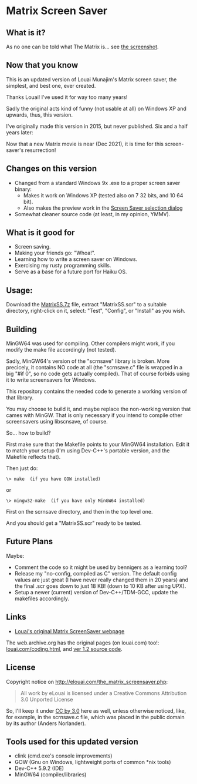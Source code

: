 Matrix Screen Saver
===================

What is it?
-----------

As no one can be told what The Matrix is... see [the screenshot](screenshots/MatrixSS_1920x1080.png).


Now that you know
-----------------

This is an updated version of Louai Munajim's Matrix screen saver, the simplest, and best one, ever created.

Thanks Louai! I've used it for way too many years!

Sadly the original acts kind of funny (not usable at all) on Windows XP and upwards, thus, this version.

I've originally made this version in 2015, but never published. Six and a half years later:

Now that a new Matrix movie is near (Dec 2021), it is time for this screen-saver's resurrection!


Changes on this version
-----------------------

* Changed from a standard Windows 9x .exe to a proper screen saver binary:
  * Makes it work on Windows XP (tested also on 7 32 bits, and 10 64 bit).
  * Also makes the preview work in the [Screen Saver selection dialog](screenshots/MatrixSS_Win7-ScreenSaverDialog.png)
* Somewhat cleaner source code (at least, in my opinion, YMMV).


What is it good for
-------------------

* Screen saving.
* Making your friends go: "Whoa!".
* Learning how to write a screen saver on Windows.
* Exercising my rusty programming skills.
* Serve as a base for a future port for Haiku OS.


Usage:
------

Download the [MatrixSS.7z](MatrixSS.7z) file, extract "MatrixSS.scr" to a suitable directory, right-click on it, select: "Test", "Config", or "Install" as you wish.


Building
--------

MinGW64 was used for compiling. Other compilers might work, if you modify the make file accordingly (not tested).

Sadly, MinGW64's version of the "scrnsave" library is broken. More precicely, it contains NO code at all (the "scrnsave.c" file is wrapped in a big "#if 0", so no code gets actually compiled). That of course forbids using it to write screensavers for Windows.

This repository contains the needed code to generate a working version of that library.

You may choose to build it, and maybe replace the non-working version that cames with MinGW. That is only necessary if you intend to compile other screensavers using libscnsave, of course.

So... how to build?

First make sure that the Makefile points to your MinGW64 installation. Edit it to match your setup (I'm using Dev-C++'s portable version, and the Makefile reflects that).

Then just do:

    \> make  (if you have GOW installed)

or

    \> mingw32-make  (if you have only MinGW64 installed)

First on the scrnsave directory, and then in the top level one.

And you should get a "MatrixSS.scr" ready to be tested.


Future Plans
------------

Maybe:

* Comment the code so it might be used by bennigers as a learning tool?
* Release my "no-config, compiled as C" version. The default config values are just great (I have never really changed them in 20 years) and the final .scr goes down to just 18 KB! (down to 10 KB after using UPX).
* Setup a newer (current) version of Dev-C++/TDM-GCC, update the makefiles accordingly.


Links
-----

- [Louai's original Matrix ScreenSaver webpage](http://elouai.com/the_matrix_screensaver.php)

The web.archive.org has the original pages (on louai.com) too!: [louai.com/coding.html](https://web.archive.org/web/20010203155900/http://louai.com/coding.html), and [ver 1.2 source code](https://web.archive.org/web/20000914170532if_/http://www.louai.com:80/coding/matrixsrc.zip).


License
-------

Copyright notice on http://elouai.com/the_matrix_screensaver.php:

> All work by eLouai is licensed under a Creative Commons Attribution 3.0 Unported License

So, I'll keep it under [CC by 3.0](http://creativecommons.org/licenses/by/3.0/) here as well, unless otherwise noticed, like, for example, in the scrnsave.c file, which was placed in the public domain by its author (Anders Norlander).


Tools used for this updated version
-----------------------------------

- clink (cmd.exe's console improvements)
- GOW (Gnu on Windows, lightweight ports of common *nix tools)
- Dev-C++ 5.9.2 (IDE)
- MinGW64 (compiler/libraries)
